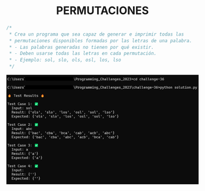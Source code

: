 <center><h1>PERMUTACIONES</h1></center>

```javascript 
/*
 * Crea un programa que sea capaz de generar e imprimir todas las 
 * permutaciones disponibles formadas por las letras de una palabra.
 * - Las palabras generadas no tienen por qué existir.
 * - Deben usarse todas las letras en cada permutación.
 * - Ejemplo: sol, slo, ols, osl, los, lso 
 */
```


<center>
    <img src="info.png"/>
</center>